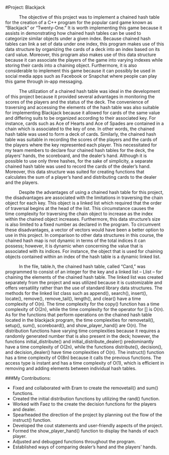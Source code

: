 #Project: Blackjack

<d6>
&nbsp;&nbsp;&nbsp;&nbsp;&nbsp;&nbsp;&nbsp;&nbsp;&nbsp;&nbsp; 
The objective of this project was to implement a chained hash table for the creation of a C++ program for the popular card game known as “Blackjack” or “Twenty-One.” It is worth implementing this game because it assists in demonstrating how chained hash tables can be used to categorize similar objects under a given index. Because chained hash tables can link a set of data under one index, this program makes use of this data structure by organizing the cards of a deck into an index based on its card value. Moreover, this program also makes use of this data structure because it can associate the players of the game into varying indexes while storing their cards into a chaining object. Furthermore, it is also considerable to implement this game because it can possibly be used in social media apps such as Facebook or Snapchat where people can play this game through in-app messaging. 
</d6>


</d7>&nbsp;&nbsp;&nbsp;&nbsp;&nbsp;&nbsp;&nbsp;&nbsp;&nbsp;&nbsp; The utilization of a chained hash table was ideal in the development of this project because it provided several advantages in monitoring the scores of the players and the status of the deck. The convenience of traversing and accessing the elements of the hash table was also suitable for implementing Blackjack because it allowed for cards of the same value and differing suits to be organized according to their associated key. For instance, cards such as Ace of Hearts and Ace of Spades are contained in a chain which is associated to the key of one. In other words, the chained hash table was used to form a deck of cards. Similarly, the chained hash table was suitable in recording the scores of the players and the cards of the players where the key represented each player. This necessitated for my team members to declare four chained hash tables for the deck, the players’ hands, the scoreboard, and the dealer’s hand. Although it is possible to use only three hashes, for the sake of simplicity, a separate chained hash table was used to record the cards of the dealer’s hand. Moreover, this data structure was suited for creating functions that calculates the sum of a player’s hand and distributing cards to the dealer and the players.
</d7>

<d8>&nbsp;&nbsp;&nbsp;&nbsp;&nbsp;&nbsp;&nbsp;&nbsp;&nbsp;&nbsp; Despite the advantages of using a chained hash table for this project, the disadvantages are associated with the limitations in traversing the chain object for each key. This object is a linked list which required that the order of traversal begins at the head of the list. This circumstance causes the time complexity for traversing the chain object to increase as the index within the chained object increases. Furthermore, this data structure’s size is also limited to a fixed number as declared in the program. To circumvent these disadvantages, a vector of vectors would have been a better option to use in this project. In comparison to other data structures in this course, the chained hash map is not dynamic in terms of the total indices it can possess; however, it is dynamic when concerning the value that is associated with its indices. For instance, the object that is used for chaining objects contained within an index of the hash table is a dynamic linked list. 
</d8>

<d9>&nbsp;&nbsp;&nbsp;&nbsp;&nbsp;&nbsp;&nbsp;&nbsp;&nbsp;&nbsp; In the file, table.h, the chained hash table, called “Card,” was programmed to consist of an integer for the key and a linked list – Llist – for chaining the elements of the chained hash table. The linked list was created separately from the project and was utilized because it is customizable and offers versatility rather than the use of standard library data structures. The methods for the linked list class such as append(), search(), insert(), locate(), remove(), remove_tail(), length(), and clear() have a time complexity of O(n). The time complexity for the copy() function has a time complexity of O(2n), while the time complexity for the operator for [] is O(n). As for the functions that perform operations on the chained hash table located in the blackjack program, the time complexities for removetail(), setup(), sum(), scoreboard(), and show_player_hand() are O(n). The distribution functions have varying time complexities because it requires a randomly generated number that is also present in the deck; however, the functions initial_distribute() and initial_distribute_dealer() predominantly have a time complexity of O(2n), while the functions distribute(), decision(), and decision_dealer() have time complexities of O(n). The instruct() function has a time complexity of O(8n) because it calls the previous functions. The access type is instant and has a time complexity of O(1), which is efficient in removing and adding elements between individual hash tables.
</d9>

###My Contributions: 
-	Fixed and collaborated with Eram to create the removetail() and sum() functions.
-	Created the initial distribution functions by utilizing the rand() function.
-	Worked with Faez to the create the decision functions for the players and dealer.
-	Spearheaded the direction of the project by planning out the flow of the instruct() function.
-	Developed the cout statements and user-friendly aspects of the project.
-	Formed the show_player_hand() function to display the hands of each player.
-	Adjusted and debugged functions throughout the program.
-	Established ways of comparing dealer’s hand and the players’ hands.
